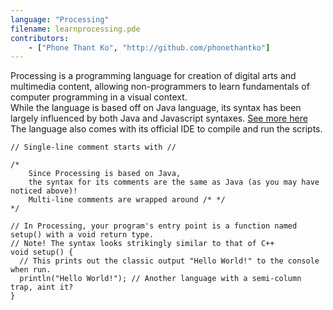 ```yaml
---
language: "Processing"
filename: learnprocessing.pde
contributors:
    - ["Phone Thant Ko", "http://github.com/phonethantko"]
---
```

Processing is a programming language for creation of digital arts and multimedia content, allowing non-programmers to
learn fundamentals of computer programming in a visual context.  
While the language is based off on Java language,
its syntax has been largely influenced by both Java and Javascript syntaxes. [See more here](https://processing.org/reference/)  
The language also comes with its official IDE to compile and run the scripts.

```Processing
// Single-line comment starts with //

/*
    Since Processing is based on Java,
    the syntax for its comments are the same as Java (as you may have noticed above)!
    Multi-line comments are wrapped around /* */
*/

// In Processing, your program's entry point is a function named setup() with a void return type.
// Note! The syntax looks strikingly similar to that of C++
void setup() {
  // This prints out the classic output "Hello World!" to the console when run.
  println("Hello World!"); // Another language with a semi-column trap, aint it?
}

```
